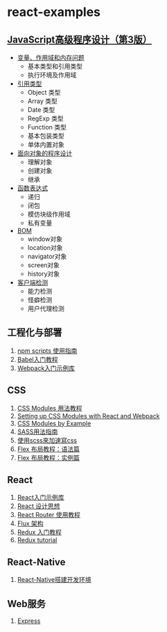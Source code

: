 # react-examples
## [JavaScript高级程序设计（第3版）][31]

- [变量、作用域和内存问题][32]
  - 基本类型和引用类型
  - 执行环境及作用域
- [引用类型][33]
  - Object 类型
  - Array 类型
  - Date 类型
  - RegExp 类型
  - Function 类型
  - 基本包装类型
  - 单体内置对象
- [面向对象的程序设计][34]
  - 理解对象
  - 创建对象
  - 继承
- [函数表达式][35]
  - 递归
  - 闭包
  - 模仿块级作用域
  - 私有变量
- [BOM][36]
  - window对象
  - location对象
  - navigator对象
  - screen对象
  - history对象
- [客户端检测][37]
  - 能力检测
  - 怪癖检测
  - 用户代理检测

## 工程化与部署
1. [npm scripts 使用指南][0]
1. [Babel入门教程][1]
1. [Webpack入门示例库][3]

## CSS
1. [CSS Modules 用法教程][6]
1. [Setting up CSS Modules with React and Webpack][13]
1. [CSS Modules by Example][15]
1. [SASS用法指南][11]
1. [使用scss來加速寫css][16]
1. [Flex 布局教程：语法篇][4]
1. [Flex 布局教程：实例篇][5]

## React
1. [React入门示例库][2]
1. [React 设计思想][14]
1. [React Router 使用教程][7]
1. [Flux 架构][8]
1. [Redux 入门教程][9]
1. [Redux tutorial][12]

## React-Native
1. [React-Native搭建开发环境][10]

## Web服务
1. [Express][17]

[0]: http://www.ruanyifeng.com/blog/2016/10/npm_scripts.html
[1]: doc/babel-guide.md
[2]: doc/react-demo.md
[3]: doc/webpack-demo.md
[4]: http://www.ruanyifeng.com/blog/2015/07/flex-grammar.html
[5]: http://www.ruanyifeng.com/blog/2015/07/flex-examples.html
[6]: doc/css-modules-demo.md
[7]: http://www.ruanyifeng.com/blog/2016/05/react_router.html
[8]: doc/flux-demo.md
[9]: doc/redux-demo.md
[10]: doc/react-native-install.md
[11]: http://www.ruanyifeng.com/blog/2012/06/sass.html
[12]: doc/redux-tutorial.md
[13]: http://javascriptplayground.com/blog/2016/07/css-modules-webpack-react/
[14]: https://github.com/react-guide/react-basic
[15]: http://andrewhfarmer.com/css-modules-by-example/
[16]: http://blog.visioncan.com/2011/sass-scss-your-css/
[17]: http://www.expressjs.com.cn/

[31]: https://book.douban.com/subject/10546125/
[32]: professional_javascript_for_web/04-variable_scope_and_menory.ipynb
[33]: professional_javascript_for_web/05-reference_types.ipynb
[34]: professional_javascript_for_web/06-object_oriented_programming.ipynb
[35]: professional_javascript_for_web/07-function_expression.ipynb
[36]: professional_javascript_for_web/08-the-browser-object-model.md
[37]: professional_javascript_for_web/09-client-detection.md
[38]: professional_javascript_for_web/10-dom.md
